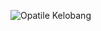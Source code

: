 ![Opatile Kelobang](https://res.cloudinary.com/blackcarpetza/image/upload/v1600729522/GitHub/banner.jpg)
